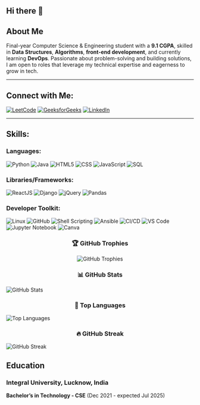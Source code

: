 ## Hi there 👋

## About Me
Final-year Computer Science & Engineering student with a **9.1 CGPA**, skilled in **Data Structures**, **Algorithms**, **front-end development**, and currently learning **DevOps**. Passionate about problem-solving and building solutions, I am open to roles that leverage my technical expertise and eagerness to grow in tech.

---

## Connect with Me:

[![LeetCode](https://img.shields.io/badge/LeetCode-FFA116?style=for-the-badge&logo=leetcode&logoColor=white)](https://leetcode.com/u/inshaxkhan/)
[![GeeksforGeeks](https://img.shields.io/badge/GeeksforGeeks-0F9D58?style=for-the-badge&logo=geeksforgeeks&logoColor=white)](https://geeksforgeeks.org/user/inshaxkhan)
[![LinkedIn](https://img.shields.io/badge/LinkedIn-0A66C2?style=for-the-badge&logo=linkedin&logoColor=white)](https://linkedin.com/in/inshaxkhan)


---


## Skills:

### Languages:
<p align="left">
  <img src="https://img.shields.io/badge/Python-3776AB?style=for-the-badge&logo=python&logoColor=white" alt="Python" />
  <img src="https://img.shields.io/badge/Java-007396?style=for-the-badge&logo=java&logoColor=white" alt="Java" />
  <img src="https://img.shields.io/badge/HTML5-E34F26?style=for-the-badge&logo=html5&logoColor=white" alt="HTML5" />
  <img src="https://img.shields.io/badge/CSS3-1572B6?style=for-the-badge&logo=css3&logoColor=white" alt="CSS" />
  <img src="https://img.shields.io/badge/JavaScript-F7DF1E?style=for-the-badge&logo=javascript&logoColor=black" alt="JavaScript" />
  <img src="https://img.shields.io/badge/SQL-003B57?style=for-the-badge&logo=postgresql&logoColor=white" alt="SQL" />
</p>

### Libraries/Frameworks:
<p align="left">
  <img src="https://img.shields.io/badge/React-61DAFB?style=for-the-badge&logo=react&logoColor=black" alt="ReactJS" />
  <img src="https://img.shields.io/badge/Django-092E20?style=for-the-badge&logo=django&logoColor=white" alt="Django" />
  <img src="https://img.shields.io/badge/jQuery-0769AD?style=for-the-badge&logo=jquery&logoColor=white" alt="jQuery" />
  <img src="https://img.shields.io/badge/Pandas-150458?style=for-the-badge&logo=pandas&logoColor=white" alt="Pandas" />
</p>

### Developer Toolkit:
<p align="left">
  <img src="https://img.shields.io/badge/Linux-FCC624?style=for-the-badge&logo=linux&logoColor=black" alt="Linux" />
  <img src="https://img.shields.io/badge/GitHub-181717?style=for-the-badge&logo=github&logoColor=white" alt="GitHub" />
  <img src="https://img.shields.io/badge/Shell_Scripting-4EAA25?style=for-the-badge&logo=gnu-bash&logoColor=white" alt="Shell Scripting" />
  <img src="https://img.shields.io/badge/Ansible-EE0000?style=for-the-badge&logo=ansible&logoColor=white" alt="Ansible" />
  <img src="https://img.shields.io/badge/CI%2FCD-239120?style=for-the-badge&logo=continuous-integration&logoColor=white" alt="CI/CD" />
  <img src="https://img.shields.io/badge/VS_Code-0078D4?style=for-the-badge&logo=visual-studio-code&logoColor=white" alt="VS Code" />
  <img src="https://img.shields.io/badge/Jupyter-FA0F00?style=for-the-badge&logo=jupyter&logoColor=white" alt="Jupyter Notebook" />
  <img src="https://img.shields.io/badge/Canva-00C4CC?style=for-the-badge&logo=canva&logoColor=white" alt="Canva" />
</p>


<!-- GitHub Trophies -->
<h3 align="center">🏆 GitHub Trophies</h3>
<p align="center">
  <img src="https://github-profile-trophy.vercel.app/?username=gshraddha17&theme=discord&row=1&column=7" alt="GitHub Trophies" />
</p>

<!-- GitHub Stats -->
<h3 align="center">📊 GitHub Stats</h3>
<img src="https://github-readme-stats.vercel.app/api?username=inshaxkhan&theme=radical&show_icons=true" alt="GitHub Stats" />

<!-- GitHub Languages -->
<h3 align="center">🌟 Top Languages</h3>
<img src="https://github-readme-stats.vercel.app/api/top-langs/?username=inshaxkhan&theme=radical" alt="Top Languages" />


<!-- GitHub Streak -->
<h3 align="center">🔥 GitHub Streak</h3>
<img src="https://github-readme-streak-stats.herokuapp.com/?user=inshaxkhan&theme=radical" alt="GitHub Streak" />



## Education

### Integral University, Lucknow, India  
**Bachelor’s in Technology - CSE** (Dec 2021 - expected Jul 2025)  



